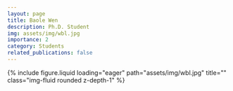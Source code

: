```yaml
---
layout: page
title: Baole Wen
description: Ph.D. Student
img: assets/img/wbl.jpg
importance: 2
category: Students
related_publications: false
---
```




<div class="row">
    <div class="col-sm-8 mt-3 mt-md-0">
        <!-- <p>Email: blwen24@m.fudan.edu.cn</p> -->
        <!-- <p>Ph.D. Student</p> -->
    </div>
    <div class="col-sm-4 mt-3 mt-md-0">
        {% include figure.liquid loading="eager" path="assets/img/wbl.jpg" title="" class="img-fluid rounded z-depth-1" %}
    </div>
</div>
